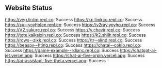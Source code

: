 ## Website Status
https://veg.linlim.repl.co: Success
https://ko.limkco.repl.co: Success
https://su--yoyholee.repl.co: Success
https://v2ray.yoyho.repl.co: Success
https://V2.sukure.repl.co: Success
https://v.chavir.repl.co: Success
https://tote.kaikaixin.repl.co: Success
https://k2.shilh.repl.co: Success
https://rows--zixk.repl.co: Success
https://tr--slind.repl.co: Success
https://beaspy--hting.repl.co: Success
https://chatai--cokio.repl.co: Success
https://game-example--rdianc.repl.co: Success
https://chatgpt-ai-jet.vercel.app: Success
https://chat-ai-five-orpin.vercel.app: Success
https://ai-assistant-five-theta.vercel.app: Success
